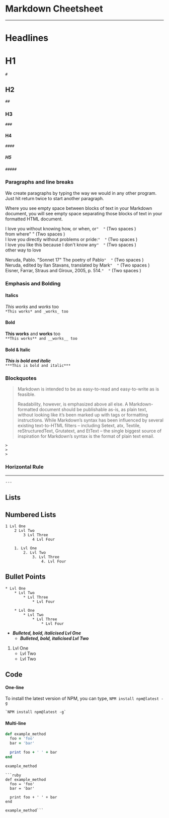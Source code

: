 # Markdown Cheetsheet

---

# Headlines

# H1
`#`
## H2
`##`
### H3
`###`
#### H4
`####`
##### H5
`#####`

### Paragraphs and line breaks
We create paragraphs by typing the way we would in any other program. Just hit return 
twice to start another paragraph.

Where you see empty space between blocks of text in your Markdown document, you will 
see empty space separating those blocks of text in your formatted HTML document.

I love you without knowing how, or when, or`"  "` (Two spaces )    
from where"  " (Two spaces )    
I love you directly without problems or pride:`"  "` (Two spaces )    
I love you like this because I don't know any`"  "` (Two spaces )    
other way to love    

Neruda, Pablo. "Sonnet 17" The poetry of Pablo`"  "` (Two spaces )  
Neruda, edited by Ilan Stavans, translated by Mark`"  "` (Two spaces )  
Eisner, Farrar, Straus and Giroux, 2005, p. 514.`"  "` (Two spaces )  

### Emphasis and Bolding

#### Italics
*This works* and _works_ too  
`*This works* and _works_ too`  

#### Bold
**This works** and __works__ too  
`**This works** and __works__ too`

#### Bold & Italic
***This is bold and italic***  
`***This is bold and italic***`

### Blockquotes
> Markdown is intended to be as easy-to-read and easy-to-write as is feasible.
>
> Readability, however, is emphasized above all else. A Markdown-formatted document should 
be publishable as-is, as plain text, without looking like it’s been marked up with tags 
or formatting instructions. While Markdown’s syntax has been influenced by several existing 
text-to-HTML filters – including Setext, atx, Textile, reStructuredText, Grutatext, and 
EtText – the single biggest source of inspiration for Markdown’s syntax is the format of 
plain text email.  

` > `  
` > `  
` > `

### Horizontal Rule

---
`---`

## Lists

## Numbered Lists

    1 Lvl One
        2 Lvl Two
            3 Lvl Three
                4 Lvl Four
            
```       
    1. Lvl One
        2. Lvl Two
            3. Lvl Three
                4. Lvl Four
```

## Bullet Points
    * Lvl One
        * Lvl Two
            * Lvl Three
                * Lvl Four
            
```        
    * Lvl One
        * Lvl Two
            * Lvl Three
                * Lvl Four
```

* ***Bulleted, bold, italicised Lvl One***
    * ***Bulleted, bold, italicised Lvl Two***

1. Lvl One
    * Lvl Two
    * Lvl Two
    
## Code

#### One-line
To install the latest version of NPM, you can type, `NPM install npm@latest -g`
```
`NPM install npm@latest -g`
```

#### Multi-line
```ruby
def example_method
  foo = 'foo'
  bar = 'bar'

  print foo + ' ' + bar
end

example_method
```

```
```ruby
def example_method
  foo = 'foo'
  bar = 'bar'

  print foo + ' ' + bar
end

example_method```

```
